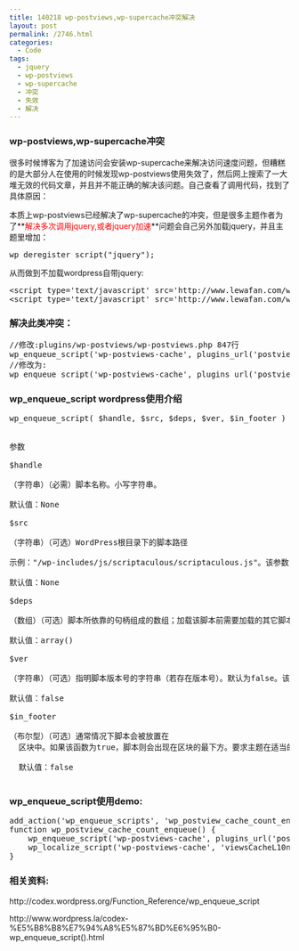 ```yaml
---
title: 140218 wp-postviews,wp-supercache冲突解决
layout: post
permalink: /2746.html
categories:
  - Code
tags:
  - jquery
  - wp-postviews
  - wp-supercache
  - 冲突
  - 失效
  - 解决
---
```

### wp-postviews,wp-supercache冲突

很多时候博客为了加速访问会安装wp-supercache来解决访问速度问题，但糟糕的是大部分人在使用的时候发现wp-postviews使用失效了，然后网上搜索了一大堆无效的代码文章，并且并不能正确的解决该问题。自己查看了调用代码，找到了具体原因：

本质上wp-postviews已经解决了wp-supercache的冲突，但是很多主题作者为了**<font color="red">解决多次调用jquery,或者jquery加速</font>**问题会自己另外加载jquery，并且主题里增加：

<pre class="brush: php; title: ; notranslate" title="">wp_deregister_script("jquery");
</pre>

从而做到不加载wordpress自带jquery:

<pre class="brush: php; title: ; notranslate" title="">&lt;script type='text/javascript' src='http://www.lewafan.com/wp-includes/js/jquery/jquery.js?ver=1.10.2'&gt;&lt;/script&gt;
&lt;script type='text/javascript' src='http://www.lewafan.com/wp-includes/js/jquery/jquery-migrate.min.js?ver=1.2.1'&gt;&lt;/script&gt;
</pre>

### 解决此类冲突：

<pre class="brush: php; title: ; notranslate" title="">//修改:plugins/wp-postviews/wp-postviews.php 847行
wp_enqueue_script('wp-postviews-cache', plugins_url('postviews-cache.js', __FILE__), array('jquery'), '1.64',true);
//修改为:
wp_enqueue_script('wp-postviews-cache', plugins_url('postviews-cache.js', __FILE__), false, '1.64',true);
</pre>

### wp\_enqueue\_script wordpress使用介绍

<pre>wp_enqueue_script( $handle, $src, $deps, $ver, $in_footer )


参数

$handle

（字符串）（必需）脚本名称。小写字符串。

默认值：None

$src

（字符串）（可选）WordPress根目录下的脚本路径

示例："/wp-includes/js/scriptaculous/scriptaculous.js"。该参数只在WordPress不了解脚本情况时使用。

默认值：None

$deps

（数组）（可选）脚本所依靠的句柄组成的数组；加载该脚本前需要加载的其它脚本。若没有依赖关系，返回false。该参数只在WordPress不了解脚本情况时使用。

默认值：array()

$ver

（字符串）（可选）指明脚本版本号的字符串（若存在版本号）。默认为false。该参数可确保即使在启用缓存的状态下，发送给客户端的仍然是正确版本，因此如果版本号可用且对脚本有意义，包含该版本号。

默认值：false

$in_footer

（布尔型）（可选）通常情况下脚本会被放置在<head>
  区块中。如果该函数为true，脚本则会出现在区块的最下方。要求主题在适当的位置中包含有wp_footer()钩子。（WordPress新功能）
  
  默认值：false
  </pre>
  <h3>
    wp_enqueue_script使用demo:
  </h3>
  
  
  <pre class="brush: php; title: ; notranslate" title="">
add_action('wp_enqueue_scripts', 'wp_postview_cache_count_enqueue');
function wp_postview_cache_count_enqueue() {
    wp_enqueue_script('wp-postviews-cache', plugins_url('postviews-cache.js', __FILE__), false, '1.64',true);
    wp_localize_script('wp-postviews-cache', 'viewsCacheL10n', array('admin_ajax_url' =&gt; admin_url('admin-ajax.php', (is_ssl() ? 'https' : 'http')), 'post_id' =&gt; intval($post-&gt;ID)));  
}
</pre>
  
  
  <h3>
    相关资料:
  </h3>
  
  
  <p>
    http://codex.wordpress.org/Function_Reference/wp_enqueue_script
  </p>
  
  
  <p>
    http://www.wordpress.la/codex-%E5%B8%B8%E7%94%A8%E5%87%BD%E6%95%B0-wp_enqueue_script().html
  </p>
